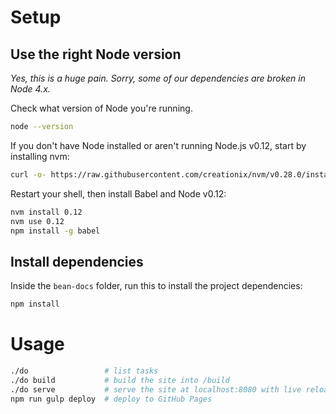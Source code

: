 # Setup

## Use the right Node version

*Yes, this is a huge pain. Sorry, some of our dependencies are broken in Node 4.x.*

Check what version of Node you're running.

```sh
node --version
```

If you don't have Node installed or aren't running Node.js v0.12, start by installing nvm:

```sh
curl -o- https://raw.githubusercontent.com/creationix/nvm/v0.28.0/install.sh | bash
```

Restart your shell, then install Babel and Node v0.12:

```sh
nvm install 0.12
nvm use 0.12
npm install -g babel
```

## Install dependencies

Inside the `bean-docs` folder, run this to install the project dependencies:

```sh
npm install
```

# Usage

```sh
./do                 # list tasks
./do build           # build the site into /build
./do serve           # serve the site at localhost:8080 with live reloading
npm run gulp deploy  # deploy to GitHub Pages
```
